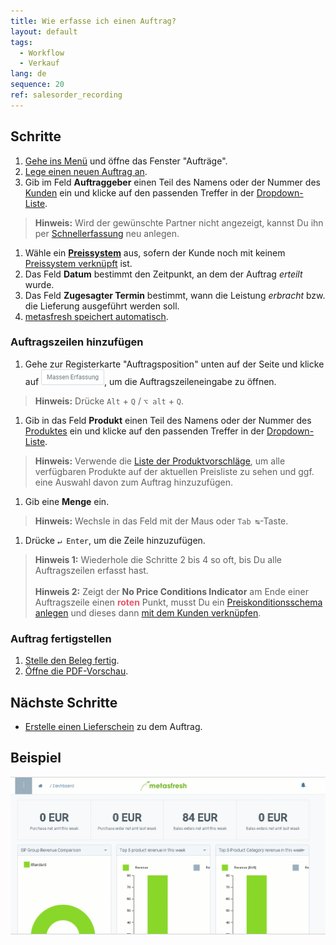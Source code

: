 ```yaml
---
title: Wie erfasse ich einen Auftrag?
layout: default
tags:
  - Workflow
  - Verkauf
lang: de
sequence: 20
ref: salesorder_recording
---
```


## Schritte
1. [Gehe ins Menü](Menu) und öffne das Fenster "Aufträge".
1. [Lege einen neuen Auftrag an](Neuer_Datensatz_Fenster_Webui).
1. Gib im Feld **Auftraggeber** einen Teil des Namens oder der Nummer des [Kunden](Neuer_Geschaeftspartner_Kunde) ein und klicke auf den passenden Treffer in der [Dropdown-Liste](Keyboard_Shortcuts_Liste).
 >**Hinweis:** Wird der gewünschte Partner nicht angezeigt, kannst Du ihn per [Schnellerfassung](Neuer_Geschaeftspartner_Schnellerfassung) neu anlegen.

1. Wähle ein [**Preissystem**](Preissystem_anlegen) aus, sofern der Kunde noch mit keinem [Preissystem verknüpft](Zuweisung_Preise_Partner) ist.
1. Das Feld **Datum** bestimmt den Zeitpunkt, an dem der Auftrag *erteilt* wurde.
1. Das Feld **Zugesagter Termin** bestimmt, wann die Leistung *erbracht* bzw. die Lieferung ausgeführt werden soll.
1. [metasfresh speichert automatisch](Speicheranzeige).

### Auftragszeilen hinzufügen
1. Gehe zur Registerkarte "Auftragsposition" unten auf der Seite und klicke auf !["Massen Erfassung"](assets/Massen_Erfassung_Button.png), um die Auftragszeileneingabe zu öffnen.
 >**Hinweis:** Drücke `Alt` + `Q` / `⌥ alt` + `Q`.

1. Gib in das Feld **Produkt** einen Teil des Namens oder der Nummer des [Produktes](NeuesProdukt) ein und klicke auf den passenden Treffer in der [Dropdown-Liste](Keyboard_Shortcuts_Liste).
 >**Hinweis:** Verwende die [Liste der Produktvorschläge](Produktvorschlaege_Auftrag_Bestellung), um alle verfügbaren Produkte auf der aktuellen Preisliste zu sehen und ggf. eine Auswahl davon zum Auftrag hinzuzufügen.

1. Gib eine **Menge** ein.
 >**Hinweis:** Wechsle in das Feld mit der Maus oder `Tab ↹`-Taste.

1. Drücke `↵ Enter`, um die Zeile hinzuzufügen.
 >**Hinweis 1:** Wiederhole die Schritte 2 bis 4 so oft, bis Du alle Auftragszeilen erfasst hast.<br><br>
 >**Hinweis 2:** Zeigt der **No Price Conditions Indicator** am Ende einer Auftragszeile einen **<span style="color:#e85667">roten</span>** Punkt, musst Du ein [Preiskonditionsschema anlegen](Preiskonditionen_in_metasfresh) und dieses dann [mit dem Kunden verknüpfen](Rabattschema_mit_GP_verknuepfen).

### Auftrag fertigstellen
1. [Stelle den Beleg fertig](BelegverarbeitungFertigstellen).
1. [Öffne die PDF-Vorschau](PDFVorschau).

## Nächste Schritte
- [Erstelle einen Lieferschein](Zu_Auftrag_Lieferschein_erstellen) zu dem Auftrag.

## Beispiel
<kbd><img src="assets/auftrag.gif" alt="GIF: Auftrag erfassen"></kbd>
